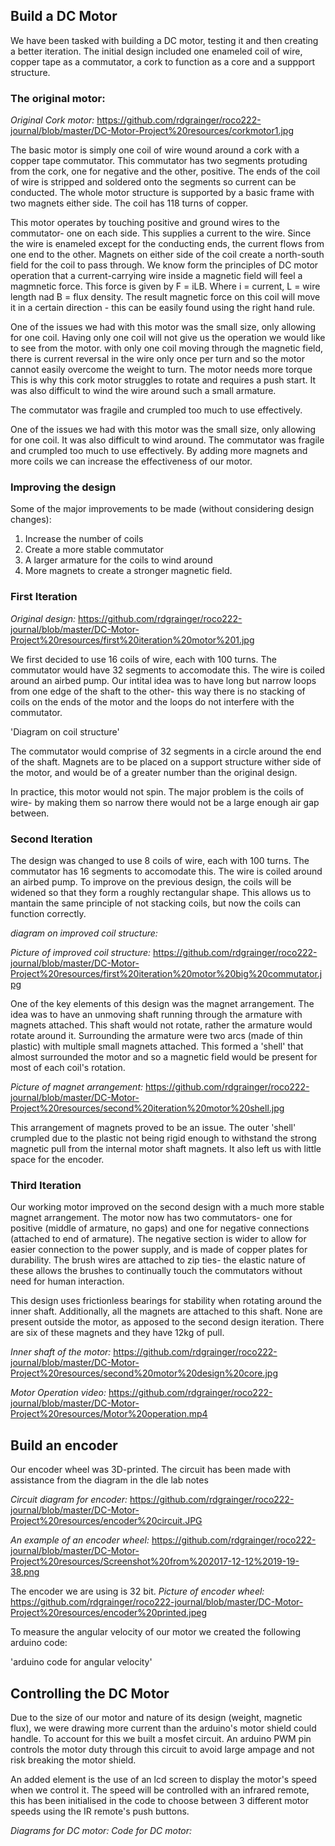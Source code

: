 ## Build a DC Motor
 

We have been tasked with building a DC motor, testing it and then creating a better iteration. The initial design included one enameled coil of wire, copper tape as a commutator, a cork to function as a core and a suppport structure.
 
### The original motor:
 
*Original Cork motor:*
https://github.com/rdgrainger/roco222-journal/blob/master/DC-Motor-Project%20resources/corkmotor1.jpg

The basic motor is simply one coil of wire wound around a cork with a copper tape commutator. This commutator has two segments protuding from the cork, one for negative and the other, positive. The ends of the coil of wire is stripped and soldered onto the segments so current can be conducted. 
The whole motor structure is supported by a basic frame with two magnets either side. The coil has 118 turns of copper.

This motor operates by touching positive and ground wires to the commutator- one on each side. This supplies a current to the wire. Since the wire is enameled except for the conducting ends, the current flows from one end to the other. Magnets on either side of the coil create a north-south field for the coil to pass through. We know form the principles of DC motor operation that a current-carrying wire inside a magnetic field will feel a magmnetic force. This force is given by F = iLB. Where i = current, L = wire length nad B = flux density. The result magnetic force on this coil will move it in a certain direction - this can be easily found using the right hand rule.

One of the issues we had with this motor was the small size, only allowing for one coil. Having only one coil will not give us the operation we would like to see from the motor. with only one coil moving through the magnetic field, there is current reversal in the wire only once per turn and so the motor cannot easily overcome the weight to turn. The motor needs more torque This is why this cork motor struggles to rotate and requires a push start. It was also difficult to wind the wire around such a small armature.

The commutator was fragile and crumpled too much to use effectively.

One of the issues we had with this motor was the small size, only allowing for one coil. It was also difficult to wind around. The commutator was fragile and crumpled too much to use effectively. By adding more magnets and more coils we can increase the effectiveness of our motor.
 
### Improving the design
 
Some of the major improvements to be made (without considering design changes):

 1. Increase the number of coils
 2. Create a more stable commutator
 3. A larger armature for the coils to wind around
 4. More magnets to create a stronger magnetic field. 


### First Iteration

*Original design:*
https://github.com/rdgrainger/roco222-journal/blob/master/DC-Motor-Project%20resources/first%20iteration%20motor%201.jpg

We first decided to use 16 coils of wire, each with 100 turns. The commutator would have 32 segments to accomodate this. The wire is coiled around an airbed pump. Our intital idea was to have long but narrow loops from one edge of the shaft to the other- this way there is no stacking of coils on the ends of the motor and the loops do not interfere with the commutator. 

'Diagram on coil structure'

 The commutator would comprise of 32 segments in a circle around the end of the shaft. Magnets are to be placed on a support structure wither side of the motor, and would be of a greater number than the original design.

In practice, this motor would not spin. The major problem is the coils of wire- by making them so narrow there would not be a large enough air gap between.

### Second Iteration
 
The design was changed to use 8 coils of wire, each with 100 turns. The commutator has 16 segments to accomodate this. The wire is coiled around an airbed pump. To improve on the previous design, the coils will be widened so that they form a roughly rectangular shape. This allows us to mantain the same principle of not stacking coils, but now the coils can function correctly.

*diagram on improved coil structure:*

*Picture of improved coil structure:*
https://github.com/rdgrainger/roco222-journal/blob/master/DC-Motor-Project%20resources/first%20iteration%20motor%20big%20commutator.jpg

One of the key elements of this design was the magnet arrangement. The idea was to have an unmoving shaft running through the armature with magnets attached. This shaft would not rotate, rather the armature would rotate around it. Surrounding the armature were two arcs (made of thin plastic) with multiple small magnets attached. This formed a 'shell' that almost surrounded the motor and so a magnetic field would be present for most of each coil's rotation.

*Picture of magnet arrangement:*
https://github.com/rdgrainger/roco222-journal/blob/master/DC-Motor-Project%20resources/second%20iteration%20motor%20shell.jpg

This arrangement of magnets proved to be an issue. The outer 'shell' crumpled due to the plastic not being rigid enough to withstand the strong magnetic pull from the internal motor shaft magnets. It also left us with little space for the encoder.

### Third Iteration

Our working motor improved on the second design with a much more stable magnet arrangement. The motor now has two commutators- one for positive (middle of armature, no gaps) and one for negative connections (attached to end of armature). The negative section is wider to allow for easier connection to the power supply, and is made of copper plates for durability. The brush wires are attached to zip ties- the elastic nature of these allows the brushes to continually touch the commutators without need for human interaction.

This design uses frictionless bearings for stability when rotating around the inner shaft. Additionally, all the magnets are attached to this shaft. None are present outside the motor, as apposed to the second design iteration. There are six of these magnets and they have 12kg of pull.

*Inner shaft of the motor:*
https://github.com/rdgrainger/roco222-journal/blob/master/DC-Motor-Project%20resources/second%20motor%20design%20core.jpg

*Motor Operation video:*
https://github.com/rdgrainger/roco222-journal/blob/master/DC-Motor-Project%20resources/Motor%20operation.mp4

## Build an encoder

Our encoder wheel was 3D-printed. The circuit has been made with assistance from the diagram in the dle lab notes

*Circuit diagram for encoder:*
https://github.com/rdgrainger/roco222-journal/blob/master/DC-Motor-Project%20resources/encoder%20circuit.JPG

*An example of an encoder wheel:*
https://github.com/rdgrainger/roco222-journal/blob/master/DC-Motor-Project%20resources/Screenshot%20from%202017-12-12%2019-19-38.png

The encoder we are using is 32 bit.
*Picture of encoder wheel:*
https://github.com/rdgrainger/roco222-journal/blob/master/DC-Motor-Project%20resources/encoder%20printed.jpeg

To measure the angular velocity of our motor we created the following arduino code:

'arduino code for angular velocity'

## Controlling the DC Motor

Due to the size of our motor and nature of its design (weight, magnetic flux), we were drawing more current than the arduino's motor shield could handle. To account for this we built a mosfet circuit. An arduino PWM pin controls the motor duty through this circuit to avoid large ampage and not risk breaking the motor shield.

An added element is the use of an lcd screen to display the motor's speed when we control it. The speed will be controlled with an infrared remote, this has been initialised in the code to choose between 3 different motor speeds using the IR remote's push buttons.

*Diagrams for DC motor:*
*Code for DC motor:*
